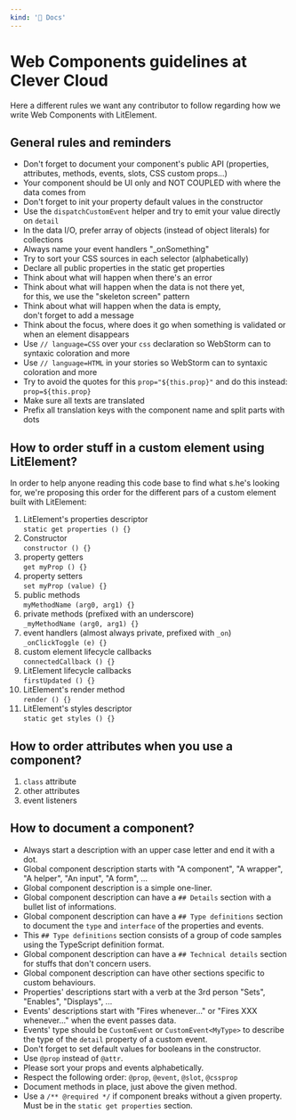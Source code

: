 ```yaml
---
kind: '📌 Docs'
---
```

# Web Components guidelines at Clever Cloud

Here a different rules we want any contributor to follow regarding how we write Web Components with LitElement.

## General rules and reminders

* Don't forget to document your component's public API (properties, attributes, methods, events, slots, CSS custom props...)
* Your component should be UI only and NOT COUPLED with where the data comes from
* Don't forget to init your property default values in the constructor
* Use the `dispatchCustomEvent` helper and try to emit your value directly on `detail`
* In the data I/O, prefer array of objects (instead of object literals) for collections
* Always name your event handlers "_onSomething"
* Try to sort your CSS sources in each selector (alphabetically)
* Declare all public properties in the static get properties
* Think about what will happen when there's an error
* Think about what will happen when the data is not there yet, <br/> for this, we use the "skeleton screen" pattern
* Think about what will happen when the data is empty, <br/> don't forget to add a message
* Think about the focus, where does it go when something is validated or when an element disappears
* Use `// language=CSS` over your `css` declaration so WebStorm can to syntaxic coloration and more
* Use `// language=HTML` in your stories so WebStorm can to syntaxic coloration and more
* Try to avoid the quotes for this `prop="${this.prop}"` and do this instead: `prop=${this.prop}`
* Make sure all texts are translated
* Prefix all translation keys with the component name and split parts with dots

## How to order stuff in a custom element using LitElement?

In order to help anyone reading this code base to find what s.he's looking for,
we're proposing this order for the different pars of a custom element built with LitElement:

1. LitElement's properties descriptor <br/> `static get properties () {}`
1. Constructor <br/> `constructor () {}`
1. property getters <br/> `get myProp () {}`
1. property setters <br/> `set myProp (value) {}`
1. public methods <br/> `myMethodName (arg0, arg1) {}`
1. private methods (prefixed with an underscore) <br/> `_myMethodName (arg0, arg1) {}`
1. event handlers (almost always private, prefixed with `_on`) <br/> `_onClickToggle (e) {}`
1. custom element lifecycle callbacks <br/> `connectedCallback () {}`
1. LitElement lifecycle callbacks <br/> `firstUpdated () {}`
1. LitElement's render method <br/> `render () {}`
1. LitElement's styles descriptor <br/> `static get styles () {}`

## How to order attributes when you use a component?

1. `class` attribute
1. other attributes
1. event listeners

## How to document a component?

* Always start a description with an upper case letter and end it with a dot.
* Global component description starts with "A component", "A wrapper", "A helper", "An input", "A form", ...
* Global component description is a simple one-liner.
* Global component description can have a `## Details` section with a bullet list of informations.
* Global component description can have a `## Type definitions` section to document the `type` and `interface` of the properties and events.
* This `## Type definitions` section consists of a group of code samples using the TypeScript definition format.
* Global component description can have a `## Technical details` section for stuffs that don't concern users.
* Global component description can have other sections specific to custom behaviours.
* Properties' descriptions start with a verb at the 3rd person "Sets", "Enables", "Displays", ...
* Events' descriptions start with "Fires whenever..." or "Fires XXX whenever..." when the event passes data.
* Events' type should be `CustomEvent` or `CustomEvent<MyType>` to describe the type of the `detail` property of a custom event.
* Don't forget to set default values for booleans in the constructor.
* Use `@prop` instead of `@attr`.
* Please sort your props and events alphabetically.
* Respect the following order: `@prop`, `@event`, `@slot`, `@cssprop`
* Document methods in place, just above the given method.
* Use a `/** @required */` if component breaks without a given property. Must be in the `static get properties` section.
